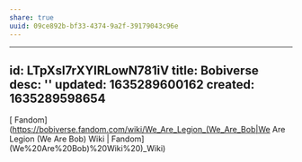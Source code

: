 ```yaml
---
share: true
uuid: 09ce892b-bf33-4374-9a2f-39179043c96e
---
```

---
id: LTpXsl7rXYIRLowN781iV
title: Bobiverse
desc: ''
updated: 1635289600162
created: 1635289598654
---

[ Fandom](https://bobiverse.fandom.com/wiki/We_Are_Legion_(We_Are_Bob|We Are Legion (We Are Bob) Wiki | Fandom](We%20Are%20Bob)%20Wiki%20)_Wiki)
